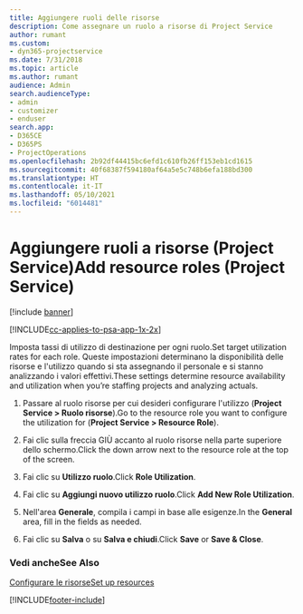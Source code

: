 ```yaml
---
title: Aggiungere ruoli delle risorse
description: Come assegnare un ruolo a risorse di Project Service
author: rumant
ms.custom:
- dyn365-projectservice
ms.date: 7/31/2018
ms.topic: article
ms.author: rumant
audience: Admin
search.audienceType:
- admin
- customizer
- enduser
search.app:
- D365CE
- D365PS
- ProjectOperations
ms.openlocfilehash: 2b92df44415bc6efd1c610fb26ff153eb1cd1615
ms.sourcegitcommit: 40f68387f594180af64a5e5c748b6efa188bd300
ms.translationtype: HT
ms.contentlocale: it-IT
ms.lasthandoff: 05/10/2021
ms.locfileid: "6014481"
---
```

# <a name="add-resource-roles-project-service"></a><span data-ttu-id="84f04-103">Aggiungere ruoli a risorse (Project Service)</span><span class="sxs-lookup"><span data-stu-id="84f04-103">Add resource roles (Project Service)</span></span>

[!include [banner](../includes/psa-now-project-operations.md)]

[!INCLUDE[cc-applies-to-psa-app-1x-2x](../includes/cc-applies-to-psa-app-1x-2x.md)]

<span data-ttu-id="84f04-104">Imposta tassi di utilizzo di destinazione per ogni ruolo.</span><span class="sxs-lookup"><span data-stu-id="84f04-104">Set target utilization rates for each role.</span></span> <span data-ttu-id="84f04-105">Queste impostazioni determinano la disponibilità delle risorse e l'utilizzo quando si sta assegnando il personale e si stanno analizzando i valori effettivi.</span><span class="sxs-lookup"><span data-stu-id="84f04-105">These settings determine resource availability and utilization when you’re staffing projects and analyzing actuals.</span></span>  
  
1.  <span data-ttu-id="84f04-106">Passare al ruolo risorse per cui desideri configurare l'utilizzo (**Project Service > Ruolo risorse**).</span><span class="sxs-lookup"><span data-stu-id="84f04-106">Go to the resource role you want to configure the utilization for (**Project Service > Resource Role**).</span></span>  
  
2.  <span data-ttu-id="84f04-107">Fai clic sulla freccia GIÙ accanto al ruolo risorse nella parte superiore dello schermo.</span><span class="sxs-lookup"><span data-stu-id="84f04-107">Click the down arrow next to the resource role at the top of the screen.</span></span>  
  
3.  <span data-ttu-id="84f04-108">Fai clic su **Utilizzo ruolo**.</span><span class="sxs-lookup"><span data-stu-id="84f04-108">Click **Role Utilization**.</span></span>  
  
4.  <span data-ttu-id="84f04-109">Fai clic su **Aggiungi nuovo utilizzo ruolo**.</span><span class="sxs-lookup"><span data-stu-id="84f04-109">Click **Add New Role Utilization**.</span></span>  
  
5.  <span data-ttu-id="84f04-110">Nell'area **Generale**, compila i campi in base alle esigenze.</span><span class="sxs-lookup"><span data-stu-id="84f04-110">In the **General** area, fill in the fields as needed.</span></span>  
  
6.  <span data-ttu-id="84f04-111">Fai clic su **Salva** o su **Salva e chiudi**.</span><span class="sxs-lookup"><span data-stu-id="84f04-111">Click **Save** or **Save & Close**.</span></span>  
  
### <a name="see-also"></a><span data-ttu-id="84f04-112">Vedi anche</span><span class="sxs-lookup"><span data-stu-id="84f04-112">See Also</span></span>  
 [<span data-ttu-id="84f04-113">Configurare le risorse</span><span class="sxs-lookup"><span data-stu-id="84f04-113">Set up resources</span></span>](../psa/set-up-resources.md)


[!INCLUDE[footer-include](../includes/footer-banner.md)]